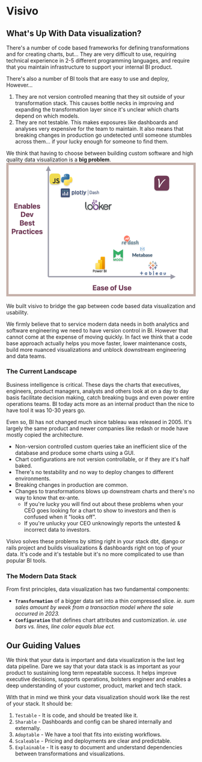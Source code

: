 # Visivo

## What's Up With Data visualization? 

There's a number of code based frameworks for defining transformations and for creating charts, but... They are very difficult to use, requiring technical experience in 2-5 different programming languages, and require that you maintain infrastructure to support your internal BI product.

There's also a number of BI tools that are easy to use and deploy, However... 

1. They are not version controlled meaning that they sit outside of your transformation stack. This causes bottle necks in improving and expanding the transformation layer since it's unclear which charts depend on which models. 
1. They are not testable. This makes exposures like dashboards and analyses very expensive for the team to maintain. It also means that breaking changes in production go undetected until someone stumbles across them... if your lucky enough for someone to find them. 

We think that having to choose between building custom software and high quality data visualization is a **big problem**.
![](assets/comparison.png) 

We built visivo to bridge the gap between code based data visualization and usability. 

We firmly believe that to service modern data needs in both analytics and software engineering we need to have version control in BI. However that cannot come at the expense of moving quickly. In fact we think that a code base approach actually helps you move faster, lower maintenance costs, build more nuanced visualizations and unblock downstream engineering and data teams. 

### The Current Landscape
Business intelligence is critical. These days the charts that executives, engineers, product managers, analysts and others look at on a day to day basis facilitate decision making, catch breaking bugs and even power entire operations teams. BI today acts more as an internal product than the nice to have tool it was 10-30 years go.

Even so, BI has not changed much since tableau was released in 2005. It's largely the same product and newer companies like redash or mode have mostly copied the architecture.  

* Non-version controlled custom queries take an inefficient slice of the database and produce some charts using a GUI. 
* Chart configurations are not version controllable, or if they are it's half baked. 
* There's no testability and no way to deploy changes to different environments. 
* Breaking changes in production are common. 
* Changes to transformations blows up downstream charts and there's no way to know that ex-ante. 
    * If you're lucky you will find out about these problems when your CEO goes looking for a chart to show to investors and then is confused when it "looks off". 
    * If you're unlucky your CEO unknowingly reports the untested & incorrect data to investors. 

Visivo solves these problems by sitting right in your stack dbt, django or rails project and builds visualizations & dashboards right on top of your data. It's code and it's testable but it's no more complicated to use than popular BI tools. 

### The Modern Data Stack
From first principles, data visualization has two fundamental components:

* **`Transformation`** of a bigger data set into a thin compressed slice. _ie. sum sales amount by week from a transaction model where the sale occurred in 2023._
* **`Configuration`** that defines chart attributes and customization. _ie. use bars vs. lines, line color equals blue ect._

## Our Guiding Values
We think that your data is important and data visualization is the last leg data pipeline. Dare we say that your data stack is as important as your product to sustaining long term repeatable success. It helps improve executive decisions, supports operations, bolsters engineer and enables a deep understanding of your customer, product, market and tech stack. 

With that in mind we think your data visualization should work like the rest of your stack. It should be:

1. `Testable` - It is code, and should be treated like it.
1. `Sharable` - Dashboards and config can be shared internally and externally.
1. `Adoptable` - We have a tool that fits into existing workflows.
1. `Scaleable` - Pricing and deployments are clear and predictable.
1. `Explainable` - It is easy to document and understand dependencies between transformations and visualizations.